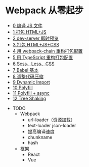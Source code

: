 # Webpack 从零起步

<!-- demo start -->

- [0 编译 JS 文件](demo/0-basic-single-js/readme.md)
- [1 打包 HTML+JS](demo/1-basic-with-html/readme.md)
- [2 dev-server 即时预览](demo/2-basic-dev-server-and-hot-reload/readme.md)
- [3 打包 HTML+JS+CSS](demo/3-basic-html-js-css/readme.md)
- [4 用 webpack-chain 重构打包配置](demo/4-webpack-chain/readme.md)
- [5 用 TypeScript 重构打包配置](demo/5-refactor-config-with-ts/readme.md)
- [6 Scss、Less、CSS](demo/6-more-style/readme.md)
- [7 Babel 基本](demo/7-babel-basic/readme.md)
- [8 调整代码压缩](demo/8-minify-and-restructure-configs/readme.md)
- [9 Dynamic Import](demo/9-dynamic-import/readme.md)
- [10 Polyfill](demo/10-webpack-babel-polyfill-basic/readme.md)
- [11 Polyfill + async](demo/11-polyfill-and-async/readme.md)
- [12 Tree Shaking](demo/12-tree-shaking/readme.md)

<!-- demo end -->

- TODO
  - Webpack
    - url-loader（资源加载）
    - text-loader json-loader
    - 提高编译速度
    - chunkname
    - hash
  - 框架
    - React
    - Vue
